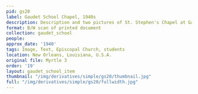 ```yaml
---
pid: gs20
label: Gaudet School Chapel, 1940s
description: Description and two pictures of St. Stephen's Chapel at Gaudet School
format: B/W scan of printed document
collection: gaudet_school
people: 
approx_date: '1940'
tags: Image, Text, Episcopal Church, students
location: New Orleans, Louisiana, U.S.A.
original file: Myrtle 3
order: '19'
layout: gaudet_school_item
thumbnail: "/img/derivatives/simple/gs20/thumbnail.jpg"
full: "/img/derivatives/simple/gs20/fullwidth.jpg"
---
```

